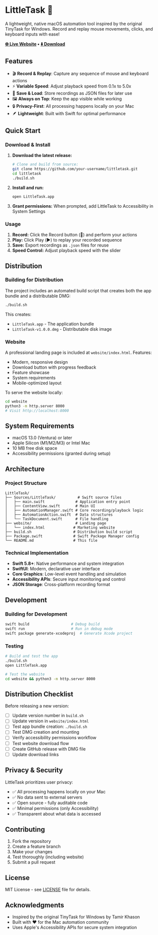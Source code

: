 # LittleTask 🤖

A lightweight, native macOS automation tool inspired by the original TinyTask for Windows. Record and replay mouse movements, clicks, and keyboard inputs with ease!

**[🌐 Live Website](https://littletaask.vercel.app) • [⬇️ Download](https://github.com/Spoofyy-1/littletaask/releases)**

## Features

- 🎬 **Record & Replay**: Capture any sequence of mouse and keyboard actions
- ⚡ **Variable Speed**: Adjust playback speed from 0.1x to 5.0x
- 💾 **Save & Load**: Store recordings as JSON files for later use
- 🖼️ **Always on Top**: Keep the app visible while working
- 🔒 **Privacy-First**: All processing happens locally on your Mac
- 🪶 **Lightweight**: Built with Swift for optimal performance

## Quick Start

### Download & Install

1. **Download the latest release:**
   ```bash
   # Clone and build from source:
   git clone https://github.com/your-username/littletask.git
   cd littletask
   ./build.sh
   ```

2. **Install and run:**
   ```bash
   open LittleTask.app
   ```

3. **Grant permissions:** When prompted, add LittleTask to Accessibility in System Settings

### Usage

1. **Record:** Click the Record button (🔴) and perform your actions
2. **Play:** Click Play (▶️) to replay your recorded sequence  
3. **Save:** Export recordings as `.json` files for reuse
4. **Speed Control:** Adjust playback speed with the slider

## Distribution

### Building for Distribution

The project includes an automated build script that creates both the app bundle and a distributable DMG:

```bash
./build.sh
```

This creates:
- `LittleTask.app` - The application bundle
- `LittleTask-v1.0.0.dmg` - Distributable disk image

### Website

A professional landing page is included at `website/index.html`. Features:
- Modern, responsive design
- Download button with progress feedback
- Feature showcase
- System requirements
- Mobile-optimized layout

To serve the website locally:
```bash
cd website
python3 -m http.server 8000
# Visit http://localhost:8000
```

## System Requirements

- macOS 13.0 (Ventura) or later
- Apple Silicon (M1/M2/M3) or Intel Mac
- 10 MB free disk space
- Accessibility permissions (granted during setup)

## Architecture

### Project Structure
```
LittleTask/
├── Sources/LittleTask/          # Swift source files
│   ├── main.swift              # Application entry point
│   ├── ContentView.swift       # Main UI
│   ├── AutomationManager.swift # Core recording/playback logic
│   ├── AutomationAction.swift  # Data structures
│   └── TaskDocument.swift      # File handling
├── website/                    # Landing page
│   └── index.html             # Marketing website
├── build.sh                   # Distribution build script
├── Package.swift              # Swift Package Manager config
└── README.md                  # This file
```

### Technical Implementation
- **Swift 5.8+**: Native performance and system integration
- **SwiftUI**: Modern, declarative user interface
- **Core Graphics**: Low-level event handling and simulation
- **Accessibility APIs**: Secure input monitoring and control
- **JSON Storage**: Cross-platform recording format

## Development

### Building for Development
```bash
swift build                   # Debug build
swift run                     # Run in debug mode
swift package generate-xcodeproj  # Generate Xcode project
```

### Testing
```bash
# Build and test the app
./build.sh
open LittleTask.app

# Test the website
cd website && python3 -m http.server 8000
```

## Distribution Checklist

Before releasing a new version:

- [ ] Update version number in `build.sh` 
- [ ] Update version in `website/index.html`
- [ ] Test app bundle creation: `./build.sh`
- [ ] Test DMG creation and mounting
- [ ] Verify accessibility permissions workflow
- [ ] Test website download flow
- [ ] Create GitHub release with DMG file
- [ ] Update download links

## Privacy & Security

LittleTask prioritizes user privacy:
- ✅ All processing happens locally on your Mac
- ✅ No data sent to external servers
- ✅ Open source - fully auditable code
- ✅ Minimal permissions (only Accessibility)
- ✅ Transparent about what data is accessed

## Contributing

1. Fork the repository
2. Create a feature branch
3. Make your changes
4. Test thoroughly (including website)
5. Submit a pull request

## License

MIT License - see [LICENSE](LICENSE) file for details.

## Acknowledgments

- Inspired by the original TinyTask for Windows by Tamir Khason
- Built with ❤️ for the Mac automation community
- Uses Apple's Accessibility APIs for secure system integration 